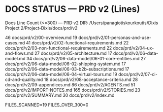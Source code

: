 # DOCS STATUS — PRD v2 (Lines)

Docs Line Count (<=300) — PRD v2
DIR: /Users/panagiotiskourkoutis/Dixis Project 2/Project-Dixis/docs/prd/v2

  46  docs/prd/v2/00-overview.md
  19  docs/prd/v2/01-personas-and-use-cases.md
  41  docs/prd/v2/02-functional-requirements.md
  22  docs/prd/v2/03-non-functional-requirements.md
  22  docs/prd/v2/04-ux-and-flows.md
  27  docs/prd/v2/05-architecture.md
  17  docs/prd/v2/06-data-model.md
  34  docs/prd/v2/06-data-model/06-01-core-entities.md
  27  docs/prd/v2/06-data-model/06-02-shipping-system.md
  17  docs/prd/v2/06-data-model/06-03-b2b-subscriptions.md
  17  docs/prd/v2/06-data-model/06-04-virtual-tours.md
  19  docs/prd/v2/07-ci-cd-and-quality.md
  18  docs/prd/v2/08-acceptance-criteria.md
  28  docs/prd/v2/09-appendices.md
  86  docs/prd/v2/AGENTS.md
  51  docs/prd/v2/IMPORT-NOTES.md
 165  docs/prd/v2/STORIES.md
  23  docs/prd/v2/SUMMARY.md
  30  docs/prd/v2/index.md

FILES_SCANNED=19
FILES_OVER_300=0
